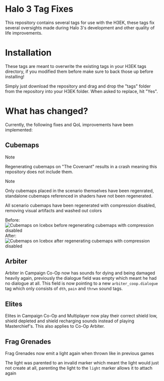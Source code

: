 # Halo 3 Tag Fixes
This repository contains several tags for use with the H3EK, these tags fix several oversights made during Halo 3's development and other quality of life improvements.

# Installation
These tags are meant to overwrite the existing tags in your H3EK tags directory, if you modified them before make sure to back those up before installing!

Simply just download the repository and drag and drop the "tags" folder from the repository into your H3EK folder. When asked to replace, hit "Yes".


# What has changed?
Currently, the following fixes and QoL improvements have been implemented:

## Cubemaps
> [!NOTE]
> 
> Regenerating cubemaps on "The Covenant" results in a crash meaning this repository does not include them.
>

> [!NOTE]
> 
> Only cubemaps placed in the scenario themselves have been regenrated, standalone cubemaps referenced in shaders have not been regenerated.
> 

All scenario cubemaps have been regenerated with compression disabled, removing visual artifacts and washed out colors

Before:
![Cubemaps on Icebox before regenerating cubemaps with compression disabled](assets/cubemaps_turf_before.png)
After:
![Cubemaps on Icebox after regenerating cubemaps with compression disabled](assets/cubemaps_turf_after.png)

## Arbiter
Arbiter in Campaign Co-Op now has sounds for dying and being damaged heavily again, previously the dialogue field was empty which meant he had no dialogue at all. This field is now pointing to a new `arbiter_coop.dialogue` tag which only consists of `dth`, `pain` and `thrwn` sound tags.

## Elites
Elites in Campaign Co-Op and Multiplayer now play their correct shield low, shield depleted and shield recharging sounds instead of playing Masterchief's. This also applies to Co-Op Arbiter.

## Frag Grenades
Frag Grenades now emit a light again when thrown like in previous games

The light was parented to an invalid marker which meant the light would just not create at all, parenting the light to the `light` marker allows it to attach again